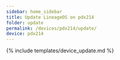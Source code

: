 ```yaml
---
sidebar: home_sidebar
title: Update LineageOS on pdx214
folder: update
permalink: /devices/pdx214/update/
device: pdx214
---
```

{% include templates/device_update.md %}
